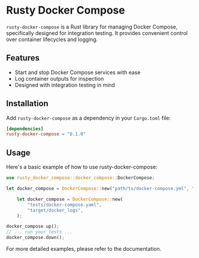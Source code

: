# Rusty Docker Compose

`rusty-docker-compose` is a Rust library for managing Docker Compose, specifically designed for integration testing. It provides convenient control over container lifecycles and logging.

## Features

- Start and stop Docker Compose services with ease
- Log container outputs for inspection
- Designed with integration testing in mind

## Installation

Add `rusty-docker-compose` as a dependency in your `Cargo.toml` file:

```toml
[dependencies]
rusty-docker-compose = "0.1.0"
```

## Usage
Here's a basic example of how to use rusty-docker-compose:

```rust
use rusty_docker_compose::docker_compose::DockerCompose;

let docker_compose = DockerCompose::new("path/to/docker-compose.yml", "path/to/logs/dir");

    let docker_compose = DockerCompose::new(
        "tests/docker-compose.yaml",
        "target/docker_logs",
    );

docker_compose.up();
// ... run your tests ...
docker_compose.down();
```

For more detailed examples, please refer to the documentation.